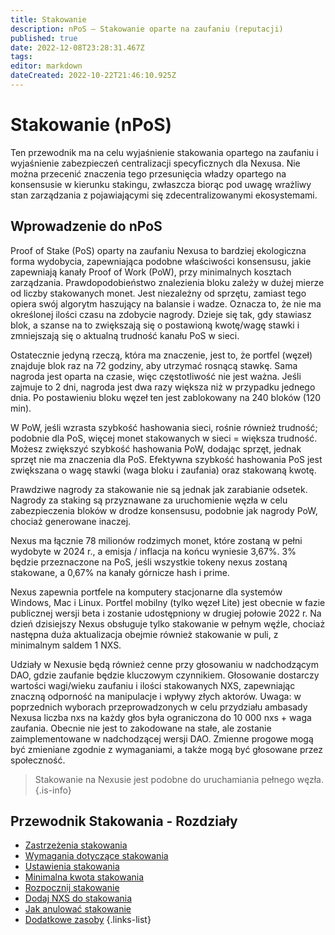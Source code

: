 ```yaml
---
title: Stakowanie
description: nPoS — Stakowanie oparte na zaufaniu (reputacji)
published: true
date: 2022-12-08T23:28:31.467Z
tags: 
editor: markdown
dateCreated: 2022-10-22T21:46:10.925Z
---
```


# Stakowanie (nPoS)

Ten przewodnik ma na celu wyjaśnienie stakowania opartego na zaufaniu i wyjaśnienie zabezpieczeń centralizacji specyficznych dla Nexusa. Nie można przecenić znaczenia tego przesunięcia władzy opartego na konsensusie w kierunku stakingu, zwłaszcza biorąc pod uwagę wrażliwy stan zarządzania z pojawiającymi się zdecentralizowanymi ekosystemami.

## Wprowadzenie do nPoS

Proof of Stake (PoS) oparty na zaufaniu Nexusa to bardziej ekologiczna forma wydobycia, zapewniająca podobne właściwości konsensusu, jakie zapewniają kanały Proof of Work (PoW), przy minimalnych kosztach zarządzania. Prawdopodobieństwo znalezienia bloku zależy w dużej mierze od liczby stakowanych monet. Jest niezależny od sprzętu, zamiast tego opiera swój algorytm haszujący na balansie i wadze. Oznacza to, że nie ma określonej ilości czasu na zdobycie nagrody. Dzieje się tak, gdy stawiasz blok, a szanse na to zwiększają się o postawioną kwotę/wagę stawki i zmniejszają się o aktualną trudność kanału PoS w sieci.

Ostatecznie jedyną rzeczą, która ma znaczenie, jest to, że portfel (węzeł) znajduje blok raz na 72 godziny, aby utrzymać rosnącą stawkę. Sama nagroda jest oparta na czasie, więc częstotliwość nie jest ważna. Jeśli zajmuje to 2 dni, nagroda jest dwa razy większa niż w przypadku jednego dnia. Po postawieniu bloku węzeł ten jest zablokowany na 240 bloków (120 min).

W PoW, jeśli wzrasta szybkość hashowania sieci, rośnie również trudność; podobnie dla PoS, więcej monet stakowanych w sieci = większa trudność. Możesz zwiększyć szybkość hashowania PoW, dodając sprzęt, jednak sprzęt nie ma znaczenia dla PoS. Efektywna szybkość hashowania PoS jest zwiększana o wagę stawki (waga bloku i zaufania) oraz stakowaną kwotę.

Prawdziwe nagrody za stakowanie nie są jednak jak zarabianie odsetek. Nagrody za staking są przyznawane za uruchomienie węzła w celu zabezpieczenia bloków w drodze konsensusu, podobnie jak nagrody PoW, chociaż generowane inaczej.

Nexus ma łącznie 78 milionów rodzimych monet, które zostaną w pełni wydobyte w 2024 r., a emisja / inflacja na końcu wyniesie 3,67%. 3% będzie przeznaczone na PoS, jeśli wszystkie tokeny nexus zostaną stakowane, a 0,67% na kanały górnicze hash i prime.

Nexus zapewnia portfele na komputery stacjonarne dla systemów Windows, Mac i Linux. Portfel mobilny (tylko węzeł Lite) jest obecnie w fazie publicznej wersji beta i zostanie udostępniony w drugiej połowie 2022 r. Na dzień dzisiejszy Nexus obsługuje tylko stakowanie w pełnym węźle, chociaż następna duża aktualizacja obejmie również stakowanie w puli, z minimalnym saldem 1 NXS.

Udziały w Nexusie będą również cenne przy głosowaniu w nadchodzącym DAO, gdzie zaufanie będzie kluczowym czynnikiem. Głosowanie dostarczy wartości wagi/wieku zaufaniu i ilości stakowanych NXS, zapewniając znaczną odporność na manipulacje i wpływy złych aktorów. Uwaga: w poprzednich wyborach przeprowadzonych w celu przydziału ambasady Nexusa liczba nxs na każdy głos była ograniczona do 10 000 nxs + waga zaufania. Obecnie nie jest to zakodowane na stałe, ale zostanie zaimplementowane w nadchodzącej wersji DAO. Zmienne progowe mogą być zmieniane zgodnie z wymaganiami, a także mogą być głosowane przez społeczność.

> Stakowanie na Nexusie jest podobne do uruchamiania pełnego węzła.
{.is-info}


## Przewodnik Stakowania - Rozdziały

- [Zastrzeżenia stakowania](/pl/guides/staking/staking-disclaimer)
- [Wymagania dotyczące stakowania](/pl/guides/staking/staking-requirements)
- [Ustawienia stakowania](/pl/guides/staking/staking-settings)
- [Minimalna kwota stakowania](/pl/guides/staking/minimum-staking-amount)
- [Rozpocznij stakowanie](/pl/guides/staking/start-staking)
- [Dodaj NXS do stakowania](/pl/guides/staking/add-nxs-to-stake)
- [Jak anulować stakowanie](/pl/guides/staking/how-to-unstake)
- [Dodatkowe zasoby](/pl/guides/staking/additional-resources)
{.links-list}
